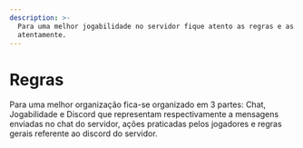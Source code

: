```yaml
---
description: >-
  Para uma melhor jogabilidade no servidor fique atento as regras e as leia
  atentamente.
---
```


# Regras

Para uma melhor organização fica-se organizado em 3 partes: Chat, Jogabilidade e Discord que representam respectivamente a mensagens enviadas no chat do servidor, ações praticadas pelos jogadores e regras gerais referente ao discord do servidor.


